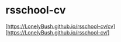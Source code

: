 # rsschool-cv
[https://LonelyBush.github.io/rsschool-cv/cv]
[https://LonelyBush.github.io/rsschool-cv/]